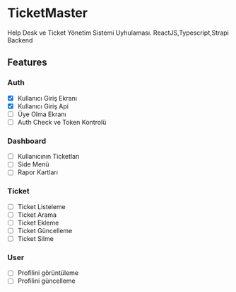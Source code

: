# TicketMaster

Help Desk ve Ticket Yönetim Sistemi Uyhulaması. ReactJS,Typescript,Strapi Backend

## Features

### Auth

- [x] Kullanıcı Giriş Ekranı
- [x] Kullanıcı Giriş Api
- [ ] Üye Olma Ekranı
- [ ] Auth Check ve Token Kontrolü

### Dashboard

- [ ] Kullanıcının Ticketları
- [ ] Side Menü
- [ ] Rapor Kartları

### Ticket

- [ ] Ticket Listeleme
- [ ] Ticket Arama
- [ ] Ticket Ekleme
- [ ] Ticket Güncelleme
- [ ] Ticket Silme

### User

- [ ] Profilini görüntüleme
- [ ] Profilini güncelleme
